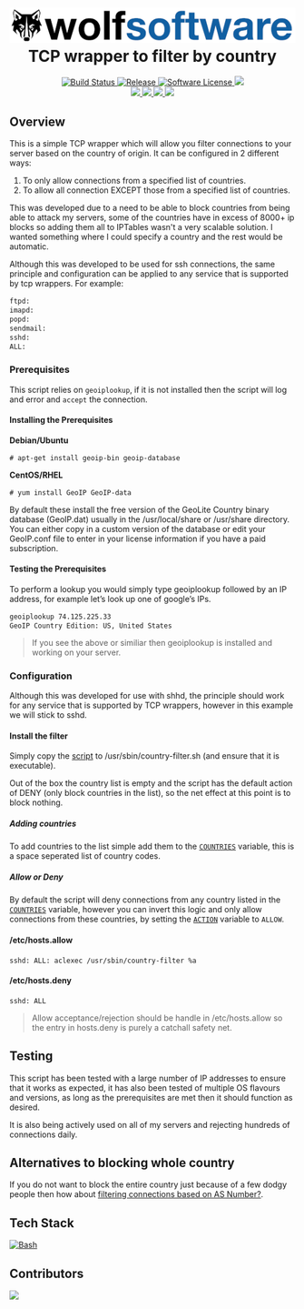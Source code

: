 <h1 align="center">
        <a href="https://github.com/WolfSoftware">
                <img src="https://github.com/WolfSoftware/branding/blob/master/images/general/banners/64/black-and-white.png?raw=true" alt="Wolf Software Logo" />
        </a>
        <br>
        TCP wrapper to filter by country
</h1>


<p align="center">
        <a href="https://travis-ci.com/SecOpsToolbox/tcp-wrappers-country-filter">
                <img src="https://img.shields.io/travis/com/SecOpsToolbox/tcp-wrappers-country-filter/master?style=for-the-badge&logo=travis" alt="Build Status">
        </a>
        <a href="https://github.com/SecOpsToolbox/tcp-wrappers-country-filter/releases/latest">
                <img src="https://img.shields.io/github/release/SecOpsToolbox/tcp-wrappers-country-filter?color=blue&style=for-the-badge&logo=github&logoColor=white&label=Latest%20Release" alt="Release">
        </a>
        <a href="LICENSE.md">
                <img src="https://img.shields.io/badge/license-MIT-blue?style=for-the-badge&logo=read-the-docs&logoColor=white" alt="Software License">
        </a>
        <a href="https://www.gnu.org/software/bash/">
                <img src="https://img.shields.io/badge/Developed%20in-bash-blue?logo=gnu-bash&logoColor=white&style=for-the-badge" />
        </a>
	<br>
        <a href=".github/CODE_OF_CONDUCT.md">
                <img src="https://img.shields.io/badge/Code%20of%20Conduct-blue?style=for-the-badge&logo=read-the-docs&logoColor=white" />
        </a>
        <a href=".github/CONTRIBUTING.md">
                <img src="https://img.shields.io/badge/Contributing-blue?style=for-the-badge&logo=read-the-docs&logoColor=white" />
        </a>
        <a href=".github/SECURITY.md">
                <img src="https://img.shields.io/badge/Report%20Security%20Concern-blue?style=for-the-badge&logo=read-the-docs&logoColor=white" />
        </a>
        <a href=".github/SUPPORT.md">
                <img src="https://img.shields.io/badge/Get%20Support-blue?style=for-the-badge&logo=read-the-docs&logoColor=white" />
        </a>
</p>

## Overview

This is a simple TCP wrapper which will allow you filter connections to your server based on the country of origin. It can be configured in 2 different ways:
1. To only allow connections from a specified list of countries.
2. To allow all connection EXCEPT those from a specified list of countries.

This was developed due to a need to be able to block countries from being able to attack my servers, some of the countries have in excess of 8000+ ip blocks so adding them all to IPTables wasn't a very scalable solution. I wanted something where I could specify a country and the rest would be automatic.

Although this was developed to be used for ssh connections, the same principle and configuration can be applied to any service that is supported by tcp wrappers. For example:
```
ftpd:
imapd:
popd:
sendmail:
sshd:
ALL:
```

### Prerequisites

This script relies on `geoiplookup`, if it is not installed then the script will log and error and `accept` the connection.

#### Installing the Prerequisites

<b>Debian/Ubuntu</b>
```shell
# apt-get install geoip-bin geoip-database
```

<b>CentOS/RHEL</b>
```shell
# yum install GeoIP GeoIP-data
```

By default these install the free version of the GeoLite Country binary database (GeoIP.dat) usually in the /usr/local/share or /usr/share directory. You can either copy in a custom version of the database or edit your GeoIP.conf file to enter in your license information if you have a paid subscription.

#### Testing the Prerequisites

To perform a lookup you would simply type geoiplookup followed by an IP address, for example let’s look up one of google’s IPs.

```shell
geoiplookup 74.125.225.33
GeoIP Country Edition: US, United States
```
> If you see the above or similiar then geoiplookup is installed and working on your server.

### Configuration

Although this was developed for use with shhd, the principle should work for any service that is supported by TCP wrappers, however in this example we will stick to sshd.

#### Install the filter

Simply copy the [script](src/country-filter.sh) to /usr/sbin/country-filter.sh (and ensure that it is executable).

Out of the box the country list is empty and the script has the default action of DENY (only block countries in the list), so the net effect at this point is to block nothing.

##### Adding countries

To add countries to the list simple add them to the [`COUNTRIES`](src/country-filter.sh#L23) variable, this is a space seperated list of country codes.

##### Allow or Deny

By default the script will deny connections from any country listed in the [`COUNTRIES`](src/country-filter.sh#L23) variable, however you can invert this logic and only allow connections from these countries, by setting the [`ACTION`](src/country-filter.sh#L26) variable to `ALLOW`.

#### /etc/hosts.allow
```shell
sshd: ALL: aclexec /usr/sbin/country-filter %a 
```

#### /etc/hosts.deny
```shell
sshd: ALL
````
> Allow acceptance/rejection should be handle in /etc/hosts.allow so the entry in hosts.deny is purely a catchall safety net.

## Testing

This script has been tested with a large number of IP addresses to ensure that it works as expected, it has also been tested of multiple OS flavours and versions, as long as the prerequisites are met then it should function as desired.

It is also being actively used on all of my servers and rejecting hundreds of connections daily.

## Alternatives to blocking whole country

If you do not want to block the entire country just because of a few dodgy people then how about [filtering connections based on AS Number?](https://github.com/SecOpsToolkit/tcp-wrappers-asn-filter).


## Tech Stack

[![Bash](https://img.shields.io/badge/bash-blue?logo=gnu-bash&logoColor=white&style=for-the-badge)](https://www.gnu.org/software/bash/)


## Contributors

<p>
        <a href="https://github.com/TGWolf">
                <img src="https://img.shields.io/badge/Wolf-black?style=for-the-badge&logo=baidu&logoColor=white" />
        </a>
</p>
